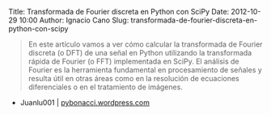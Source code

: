 Title: Transformada de Fourier discreta en Python con SciPy
Date: 2012-10-29 10:00
Author: Ignacio Cano
Slug: transformada-de-fourier-discreta-en-python-con-scipy

> En este artículo vamos a ver cómo calcular la transformada de Fourier
> discreta (o DFT) de una señal en Python utilizando la transformada
> rápida de Fourier (o FFT) implementada en SciPy. El análisis de
> Fourier es la herramienta fundamental en procesamiento de señales y
> resulta útil en otras áreas como en la resolución de ecuaciones
> diferenciales o en el tratamiento de imágenes.

- Juanlu001 | [pybonacci.wordpress.com][]

  [pybonacci.wordpress.com]: https://pybonacci.wordpress.com/2012/09/29/transformada-de-fourier-discreta-en-python-con-scipy/
    "Transformada de Fourier discreta en Python con SciPy"
